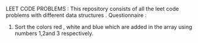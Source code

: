 LEET CODE PROBLEMS 
: This repository consists of all the leet code problems with different data structures . 
Questionnaire : 
1. Sort the colors red , white and blue which are added in the array using numbers 1,2and 3 respectively. 
